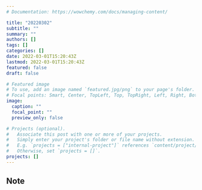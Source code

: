 ```yaml
---
# Documentation: https://wowchemy.com/docs/managing-content/

title: "20220302"
subtitle: ""
summary: ""
authors: []
tags: []
categories: []
date: 2022-03-01T15:20:43Z
lastmod: 2022-03-01T15:20:43Z
featured: false
draft: false

# Featured image
# To use, add an image named `featured.jpg/png` to your page's folder.
# Focal points: Smart, Center, TopLeft, Top, TopRight, Left, Right, BottomLeft, Bottom, BottomRight.
image:
  caption: ""
  focal_point: ""
  preview_only: false

# Projects (optional).
#   Associate this post with one or more of your projects.
#   Simply enter your project's folder or file name without extension.
#   E.g. `projects = ["internal-project"]` references `content/project/deep-learning/index.md`.
#   Otherwise, set `projects = []`.
projects: []
---
```


## Note

